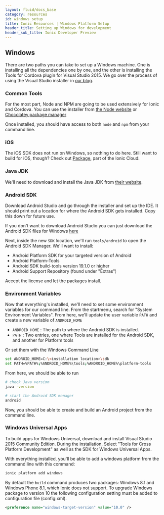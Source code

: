 ```yaml
---
layout: fluid/docs_base
category: resources
id: windows_setup
title: Ionic Resources | Windows Platform Setup
header_title: Setting up Windows for development
header_sub_title: Ionic Developer Preview
---
```


## Windows

There are two paths you can take to set up a Windows machine. One is installing all the dependencies one by one, and the other is installing the Tools for Cordova plugin for Visual Studio 2015. We go over the process of using the Visual Studio installer in [our blog](http://blog.ionic.io/visual-studio-tools-for-apache-cordova/).


### Common Tools

For the most part, Node and NPM are going to be used extensively for Ionic and Cordova. You can use the installer from [the Node website](https://nodejs.org) or [Chocolatey package manager](https://chocolatey.org)

Once installed, you should have access to both `node` and `npm` from your command line.


### iOS
The iOS SDK does not run on Windows, so nothing to do here. Still want to build for iOS, though? Check out [Package](http://ionic.io/cloud#packaging), part of the Ionic Cloud.

### Java JDK
We'll need to download and install the Java JDK from [their website](http://www.oracle.com/technetwork/java/javase/downloads/jdk8-downloads-2133151.html).

### Android SDK
Download Android Studio and go through the installer and set up the IDE. It should print out a location for where the Android SDK gets installed. Copy this down for future use.

If you don't want to download Android Studio you can just download the Android SDK files for Windows [here](https://developer.android.com/studio/index.html#downloads)

Next, inside the new `SDK` location, we'll run `tools/android` to open the Android SDK Manager. We'll want to install:

- Android Platform SDK for your targeted version of Android
- Android Platform-Tools
- Android SDK build-tools version 19.1.0 or higher
- Android Support Repository (found under "Extras")

Accept the license and let the packages install.

### Environment Variables
Now that everything's installed, we'll need to set some environment variables for our command line.
From the startmenu, search for "System Environment Variables". From here, we'll update the user variable `PATH` and create a new variable of `ANDROID_HOME`

- `ANDROID_HOME` : The path to where the Android SDK is installed.
- `PATH` : Two entries, one where Tools are installed for the Android SDK, and another for Platform tools

Or set them with the Windows Command Line
```bash
set ANDROID_HOME=C:\<installation location>\sdk
set PATH=%PATH%;%ANDROID_HOME%\tools;%ANDROID_HOME%\platform-tools
```

From here, we should be able to run

```bash
# check Java version
java -version

# start the Android SDK manager
android
```

Now, you should be able to create and build an Android project from the command line.

### Windows Universal Apps

To build apps for Windows Universal, download and install Visual Studio 2015 Community Edition. During the installation, Select "Tools for Cross Platform Development" as well as the SDK for Windows Universal Apps.

With everything installed, you'll be able to add a windows platform from the command line with this command:

```bash
ionic platform add windows
```

By default the `build` command produces two packages: Windows 8.1 and Windows Phone 8.1, which Ionic does not support. To upgrade Windows package to version 10 the following configuration setting must be added to configuration file (config.xml).

```xml
<preference name="windows-target-version" value="10.0" />
```
